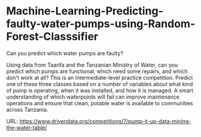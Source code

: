 # Machine-Learning-Predicting-faulty-water-pumps-using-Random-Forest-Classsifier

Can you predict which water pumps are faulty?

Using data from Taarifa and the Tanzanian Ministry of Water, can you predict which pumps are functional, which need some repairs, and which don't work at all? This is an intermediate-level practice competition. Predict one of these three classes based on a number of variables about what kind of pump is operating, when it was installed, and how it is managed. A smart understanding of which waterpoints will fail can improve maintenance operations and ensure that clean, potable water is available to communities across Tanzania.

URL: https://www.drivendata.org/competitions/7/pump-it-up-data-mining-the-water-table/
